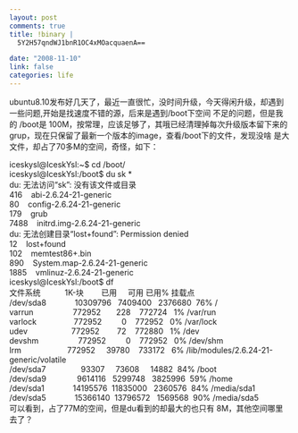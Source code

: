 ```yaml
--- 
layout: post
comments: true
title: !binary |
  5Y2H57qndWJ1bnR1OC4xMOacquaenA==

date: "2008-11-10"
link: false
categories: life
---
```

<p>ubuntu8.10发布好几天了，最近一直很忙，没时间升级，今天得闲升级，却遇到一些问题,开始是找速度不错的源，后来是遇到/boot下空间 不足的问题，但是我的 /boot是 100M，按常理，应该足够了，其哦已经清理掉每次升级版本留下来的grup，现在只保留了最新一个版本的image，查看/boot下的文件，发现没啥 是大文件，却占了70多M的空间，奇怪，如下：</p>
<p>iceskysl@IceskYsl:~$ cd /boot/<br />
iceskysl@IceskYsl:/boot$ du sk *<br />
du: 无法访问&ldquo;sk&rdquo;: 没有该文件或目录<br />
416&nbsp;&nbsp;&nbsp; abi-2.6.24-21-generic<br />
80&nbsp;&nbsp;&nbsp; config-2.6.24-21-generic<br />
179&nbsp;&nbsp;&nbsp; grub<br />
7488&nbsp;&nbsp;&nbsp; initrd.img-2.6.24-21-generic<br />
du: 无法创建目录&ldquo;lost+found&rdquo;: Permission denied<br />
12&nbsp;&nbsp;&nbsp; lost+found<br />
102&nbsp;&nbsp;&nbsp; memtest86+.bin<br />
890&nbsp;&nbsp;&nbsp; System.map-2.6.24-21-generic<br />
1885&nbsp;&nbsp;&nbsp; vmlinuz-2.6.24-21-generic<br />
iceskysl@IceskYsl:/boot$ df<br />
文件系统&nbsp;&nbsp;&nbsp;&nbsp;&nbsp;&nbsp;&nbsp;&nbsp;&nbsp;&nbsp; 1K-块&nbsp;&nbsp;&nbsp;&nbsp;&nbsp;&nbsp;&nbsp; 已用&nbsp;&nbsp;&nbsp;&nbsp; 可用 已用% 挂载点<br />
/dev/sda8&nbsp;&nbsp;&nbsp;&nbsp;&nbsp;&nbsp;&nbsp;&nbsp;&nbsp;&nbsp;&nbsp;&nbsp; 10309796&nbsp;&nbsp; 7409400&nbsp;&nbsp; 2376680&nbsp; 76% /<br />
varrun&nbsp;&nbsp;&nbsp;&nbsp;&nbsp;&nbsp;&nbsp;&nbsp;&nbsp;&nbsp;&nbsp;&nbsp;&nbsp;&nbsp;&nbsp;&nbsp;&nbsp; 772952&nbsp;&nbsp;&nbsp;&nbsp;&nbsp;&nbsp; 228&nbsp;&nbsp;&nbsp; 772724&nbsp;&nbsp; 1% /var/run<br />
varlock&nbsp;&nbsp;&nbsp;&nbsp;&nbsp;&nbsp;&nbsp;&nbsp;&nbsp;&nbsp;&nbsp;&nbsp;&nbsp;&nbsp;&nbsp;&nbsp; 772952&nbsp;&nbsp;&nbsp;&nbsp;&nbsp;&nbsp;&nbsp;&nbsp; 0&nbsp;&nbsp;&nbsp; 772952&nbsp;&nbsp; 0% /var/lock<br />
udev&nbsp;&nbsp;&nbsp;&nbsp;&nbsp;&nbsp;&nbsp;&nbsp;&nbsp;&nbsp;&nbsp;&nbsp;&nbsp;&nbsp;&nbsp;&nbsp;&nbsp;&nbsp;&nbsp; 772952&nbsp;&nbsp;&nbsp;&nbsp;&nbsp;&nbsp;&nbsp; 72&nbsp;&nbsp;&nbsp; 772880&nbsp;&nbsp; 1% /dev<br />
devshm&nbsp;&nbsp;&nbsp;&nbsp;&nbsp;&nbsp;&nbsp;&nbsp;&nbsp;&nbsp;&nbsp;&nbsp;&nbsp;&nbsp;&nbsp;&nbsp;&nbsp; 772952&nbsp;&nbsp;&nbsp;&nbsp;&nbsp;&nbsp;&nbsp;&nbsp; 0&nbsp;&nbsp;&nbsp; 772952&nbsp;&nbsp; 0% /dev/shm<br />
lrm&nbsp;&nbsp;&nbsp;&nbsp;&nbsp;&nbsp;&nbsp;&nbsp;&nbsp;&nbsp;&nbsp;&nbsp;&nbsp;&nbsp;&nbsp;&nbsp;&nbsp;&nbsp;&nbsp;&nbsp; 772952&nbsp;&nbsp;&nbsp;&nbsp; 39780&nbsp;&nbsp;&nbsp; 733172&nbsp;&nbsp; 6% /lib/modules/2.6.24-21-generic/volatile<br />
/dev/sda7&nbsp;&nbsp;&nbsp;&nbsp;&nbsp;&nbsp;&nbsp;&nbsp;&nbsp;&nbsp;&nbsp;&nbsp;&nbsp;&nbsp;&nbsp; 93307&nbsp;&nbsp;&nbsp;&nbsp; 73608&nbsp;&nbsp;&nbsp;&nbsp; 14882&nbsp; 84% /boot<br />
/dev/sda9&nbsp;&nbsp;&nbsp;&nbsp;&nbsp;&nbsp;&nbsp;&nbsp;&nbsp;&nbsp;&nbsp;&nbsp;&nbsp; 9614116&nbsp;&nbsp; 5299748&nbsp;&nbsp; 3825996&nbsp; 59% /home<br />
/dev/sda1&nbsp;&nbsp;&nbsp;&nbsp;&nbsp;&nbsp;&nbsp;&nbsp;&nbsp;&nbsp;&nbsp;&nbsp; 14195576&nbsp; 11835000&nbsp;&nbsp; 2360576&nbsp; 84% /media/sda1<br />
/dev/sda5&nbsp;&nbsp;&nbsp;&nbsp;&nbsp;&nbsp;&nbsp;&nbsp;&nbsp;&nbsp;&nbsp;&nbsp; 15366140&nbsp; 13796572&nbsp;&nbsp; 1569568&nbsp; 90% /media/sda5<br />
可以看到，占了77M的空间，但是du看到的却最大的也只有 8M，其他空间哪里去了？</p>
